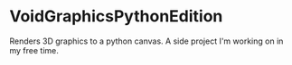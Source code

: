 # VoidGraphicsPythonEdition
 Renders 3D graphics to a python canvas. A side project I'm working on in my free time.
